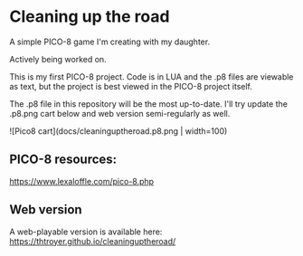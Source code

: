 # Cleaning up the road
A simple PICO-8 game I'm creating with my daughter.

Actively being worked on.

This is my first PICO-8 project.  Code is in LUA and the .p8 files are viewable as text, but the project is best viewed in the PICO-8 project itself.

The .p8 file in this repository will be the most up-to-date.  I'll try update the .p8.png cart below and web version semi-regularly as well.

![Pico8 cart](docs/cleaninguptheroad.p8.png | width=100)

## PICO-8 resources:
https://www.lexaloffle.com/pico-8.php

## Web version
A web-playable version is available here:  https://thtroyer.github.io/cleaninguptheroad/
